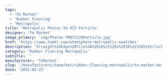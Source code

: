 ```yaml
---
tags:
  - 'To Market'
  - 'Rubber Flooring'
  - 'Metropolis'
title: 'Metropolis Photon Tm 972 Particle'
designer: 'To Market'
image_primary: 'img/Photon-TM972%20Particle.jpg'
href: 'https://www.tomkt.com/atmosphere-metropolis-swatches'
description: 'Straight%20Edge%20Tile%3A%2038%22%20x%2038%22%20Interlocking%20Tile%3A%2037%22%20x%2037%22'
category: 'Rubber Flooring Metropolis'
subtitle: ''
manufacturer: 'ToMarket'
slug: '/manufacturers/tomarket/rubber-flooring-metropolis/to-market-metropolis-photon-tm-972-particle'
date: '2021-02-22'
---
```

